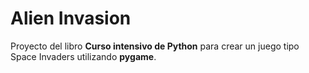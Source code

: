 # Alien Invasion

Proyecto del libro **Curso intensivo de Python** para crear un juego tipo Space Invaders utilizando **pygame**.